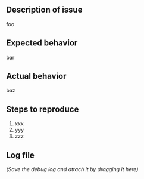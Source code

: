 ## Description of issue

foo

## Expected behavior

bar

## Actual behavior

baz

## Steps to reproduce

1. xxx
2. yyy
3. zzz

## Log file

_(Save the debug log and attach it by dragging it here)_

